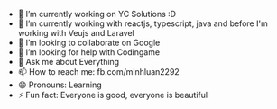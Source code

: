 - 🔭 I’m currently working on YC Solutions :D
- 🌱 I’m currently working with reactjs, typescript, java and before I'm working with Veujs and Laravel
- 👯 I’m looking to collaborate on Google
- 🤔 I’m looking for help with Codingame
- 💬 Ask me about Everything
- 📫 How to reach me: fb.com/minhluan2292
- 😄 Pronouns: Learning 
- ⚡ Fun fact: Everyone is good, everyone is beautiful
